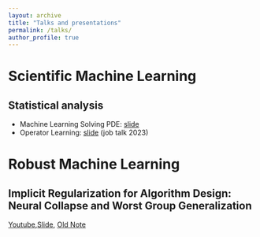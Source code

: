 ```yaml
---
layout: archive
title: "Talks and presentations"
permalink: /talks/
author_profile: true
---
```



# Scientific Machine Learning

## Statistical analysis
- Machine Learning Solving PDE: [slide](https://2prime.github.io/files/mlpde.pdf)
- Operator Learning: [slide](https://2prime.github.io/files/oplearning.pdf) (job talk 2023)

# Robust Machine Learning

## Implicit Regularization for Algorithm Design: Neural Collapse and Worst Group Generalization

[Youtube](https://www.youtube.com/watch?v=bM6jdI-T8CM),[Slide](https://drive.google.com/file/d/1UA5yr8W1iDdccZBbuA7xJioQ45q2RLZq/view), [Old Note](https://www.overleaf.com/read/dxfkrjkhnfqr)
